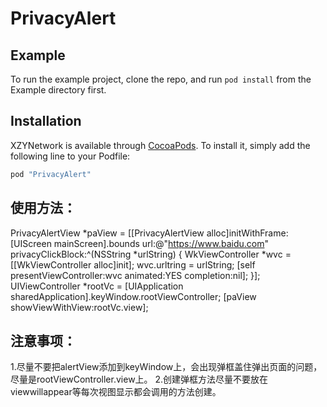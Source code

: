 # PrivacyAlert
## Example

To run the example project, clone the repo, and run `pod install` from the Example directory first.

## Installation

XZYNetwork is available through [CocoaPods](http://cocoapods.org). To install
it, simply add the following line to your Podfile:

```ruby
pod "PrivacyAlert"
```

## 使用方法：

PrivacyAlertView *paView = [[PrivacyAlertView alloc]initWithFrame:[UIScreen mainScreen].bounds url:@"https://www.baidu.com" privacyClickBlock:^(NSString *urlString) {
WkViewController *wvc = [[WkViewController alloc]init];
wvc.urltring = urlString;
[self presentViewController:wvc animated:YES completion:nil];
}];
UIViewController *rootVc = [UIApplication sharedApplication].keyWindow.rootViewController;
[paView showViewWithView:rootVc.view];

## 注意事项：
1.尽量不要把alertView添加到keyWindow上，会出现弹框盖住弹出页面的问题，尽量是rootViewController.view上。
2.创建弹框方法尽量不要放在viewwillappear等每次视图显示都会调用的方法创建。


